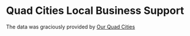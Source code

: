 # Quad Cities Local Business Support

The data was graciously provided by [Our Quad Cities](https://www.ourquadcities.com/qc-support-local/)
